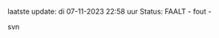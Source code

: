 laatste update: 
di 07-11-2023 22:58   uur 
Status: FAALT - fout - 
<div class="service R">svn</div>